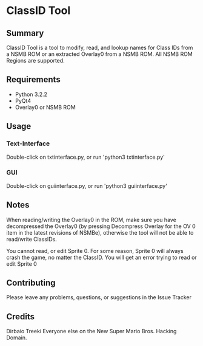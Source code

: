 ClassID Tool
============

Summary
-------

ClassID Tool is a tool to modify, read, and lookup names for Class IDs from a NSMB ROM or an extracted Overlay0 from a NSMB ROM. All NSMB ROM Regions are supported.

Requirements
------------

* Python 3.2.2
* PyQt4
* Overlay0 or NSMB ROM

Usage
-----

### Text-Interface
Double-click on txtinterface.py, or run 'python3 txtinterface.py'

### GUI
Double-click on guiinterface.py, or run 'python3 guiinterface.py'

Notes
-----
When reading/writing the Overlay0 in the ROM, make sure you have decompressed the Overlay0 (by pressing Decompress Overlay for the OV 0 item in the latest revisions of NSMBe), otherwise the tool will not be able to read/write ClassIDs.

You cannot read, or edit Sprite 0. For some reason, Sprite 0 will always crash the game, no matter the ClassID. You will get an error trying to read or edit Sprite 0

Contributing
------------
Please leave any problems, questions, or suggestions in the Issue Tracker

Credits
-------
Dirbaio
Treeki
Everyone else on the New Super Mario Bros. Hacking Domain.
